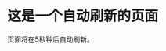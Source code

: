 <html>
  <head>
    <title>自动刷新页面</title>
    <script type="text/javascript">
      // 设置刷新时间间隔（以毫秒为单位）
      var refreshInterval = 5000000; // 每5秒刷新一次页面
      function refreshPage() {
        window.location.reload(); // 刷新页面
      }
      // 在指定的时间间隔内重复调用refreshPage函数
      setInterval(refreshPage, refreshInterval);
    </script>
  </head>
  <body>
    <h1>这是一个自动刷新的页面</h1>
    <p>页面将在5秒钟后自动刷新。</p>
  </body>
</html>


<html>
 <head> 



 
  
  <!-- 次数统计 start -->
<center>
<script>
var caution = false
        function setCookie(name, value, expires, path, domain, secure) {
            var curCookie = name + "=" + escape(value) + ((expires) ? "; expires=" + expires.toGMTString() : "") + ((path) ? "; path=" + path : "") + ((domain) ? "; domain=" + domain : "") + ((secure) ? "; secure" : "")
            if (!caution || (name + "=" + escape(value)).length <= 4000)
                document.cookie = curCookie
            else if (confirm("Cookie exceeds 4KB and will be cut!"))
                document.cookie = curCookie
        }
        function getCookie(name) {
            var prefix = name + "="
            var cookieStartIndex = document.cookie.indexOf(prefix)
            if (cookieStartIndex == -1)
                return null
            var cookieEndIndex = document.cookie.indexOf(";", cookieStartIndex + prefix.length)
            if (cookieEndIndex == -1)
                cookieEndIndex = document.cookie.length
            return unescape(document.cookie.substring(cookieStartIndex + prefix.length,
                cookieEndIndex))
        }
        function deleteCookie(name, path, domain) {
            if (getCookie(name)) {
                document.cookie = name + "=" + ((path) ? "; path=" + path : "") + ((domain) ? "; domain=" + domain : "") + "; expires=Thu, 01-Jan-70 00:00:01 GMT"
            }
        }
        function fixDate(date) {
            var base = new Date(0)
            var skew = base.getTime()
            if (skew > 0)
                date.setTime(date.getTime() - skew)
        }
        var now = new Date()
        fixDate(now)
        now.setTime(now.getTime() + 730 * 24 * 60 * 60 * 1000)
        var visits = getCookie("counter")
        if (!visits)
            visits = 1
        else
            visits = parseInt(visits) + 1
        setCookie("counter", visits, now)
        document.write("<font size=2color=black>欢迎您，您是第：" + visits + " 个访问该站点的访客")

    </script>
    </center>
<!-- 次数统计 over -->









本站已运行：<span id=span_dt_dt style="color: #2F889A;"></span>
<script language=javascript>
    function show_date_time(){
        window.setTimeout("show_date_time()", 1000);
        // 这里修改站点开启日期
        BirthDay=new Date("12/12/2023 00:00:00");
        today=new Date();
        timeold=(today.getTime()-BirthDay.getTime());
        sectimeold=timeold/1000
        secondsold=Math.floor(sectimeold);
        msPerDay=24*60*60*1000
        e_daysold=timeold/msPerDay
        daysold=Math.floor(e_daysold);
        e_hrsold=(e_daysold-daysold)*24;
        hrsold=Math.floor(e_hrsold);
        e_minsold=(e_hrsold-hrsold)*60;
        minsold=Math.floor((e_hrsold-hrsold)*60);
        seconds=Math.floor((e_minsold-minsold)*60);
        span_dt_dt.innerHTML='<font style=color:#C40000>'+daysold+'</font> 天 <font style=color:#C40000>'+hrsold+'</font> 时 <font style=color:#C40000>'+minsold+'</font> 分 <font style=color:#C40000>'+seconds+'</font> 秒';
    }
    show_date_time();
</script>





<span id="sitetime"></span> <!--显示建站时间的地方放置此代码 可以加上其他代HTML代码加粗颜色等-->
<script language=javascript>
    function siteTime(){
        window.setTimeout("siteTime()", 1000);
        var seconds = 1000;
        var minutes = seconds * 60;
        var hours = minutes * 60;
        var days = hours * 24;
        var years = days * 365;
        var today = new Date();
        var todayYear = today.getFullYear();
        var todayMonth = today.getMonth()+1;
        var todayDate = today.getDate();
        var todayHour = today.getHours();
        var todayMinute = today.getMinutes();
        var todaySecond = today.getSeconds();
        var t1 = Date.UTC(2023,12,12,00,00,00);  //此处填写建站时间 依次为 年,月,日,时,分,秒注意格式 半角,
        var t2 = Date.UTC(todayYear,todayMonth,todayDate,todayHour,todayMinute,todaySecond);
        var diff = t2-t1;
        var diffYears = Math.floor(diff/years);
        var diffDays = Math.floor((diff/days)-diffYears*365);
        var diffHours = Math.floor((diff-(diffYears*365+diffDays)*days)/hours);
        var diffMinutes = Math.floor((diff-(diffYears*365+diffDays)*days-diffHours*hours)/minutes);
        var diffSeconds = Math.floor((diff-(diffYears*365+diffDays)*days-diffHours*hours-diffMinutes*minutes)/seconds);
        document.getElementById("sitetime").innerHTML="🕓本站已开通 "+diffYears+" 年 "+diffDays+" 天 "+diffHours+" 小时 "+diffMinutes+" 分钟 "+diffSeconds+" 秒"; //此处为显示的内容
    }
    siteTime();
</script>
   

